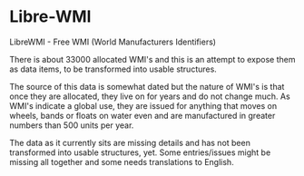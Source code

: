 # Libre-WMI
LibreWMI - Free WMI (World Manufacturers Identifiers)

There is about 33000 allocated WMI's and this is an attempt to expose them as data items, to be transformed into usable structures.



The source of this data is somewhat dated but the nature of WMI's is that once they are allocated, they live on for years and do not change much. As  WMI's indicate a global use, they are issued for anything that moves on wheels, bands or floats on water even and are manufactured in greater numbers than 500 units per year.



The data as it currently sits are missing details and has not been transformed into usable structures, yet. Some entries/issues might be missing all together and some needs translations to English.
